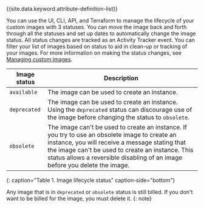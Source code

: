 

{{site.data.keyword.attribute-definition-list}}

You can use the UI, CLI, API, and Terraform to manage the lifecycle of your custom images with 3 statuses. You can move the image back and forth through all the statuses and set up dates to automatically change the image status. All status changes are tracked as an Activity Tracker event. You can filter your list of images based on status to aid in clean-up or tracking of your images. For more information on making the status changes, see [Managing custom images](/docs/vpc?topic=vpc-managing-custom-images&interface=ui).

| Image status | Description |
| -------------- | -------------- | 
| `available` | The image can be used to create an instance. |
| `deprecated` | The image can be used to create an instance. Using the `deprecated` status can discourage use of the image before changing the status to `obsolete`.| 
| `obsolete` | The image can't be used to create an instance. If you try to use an obsolete image to create an instance, you will receive a message stating that the image can't be used to create an instance. This status allows a reversible disabling of an image before you delete the image. | 
{: caption="Table 1. Image lifecycle status" caption-side="bottom"}

Any image that is in `deprecated` or `obsolete` status is still billed. If you don't want to be billed for the image, you must delete it.
{: note}
